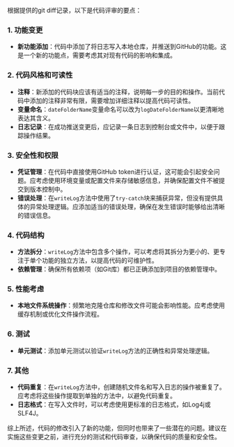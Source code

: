 根据提供的git diff记录，以下是代码评审的要点：

### 1. 功能变更
- **新功能添加**：代码中添加了将日志写入本地仓库，并推送到GitHub的功能。这是一个新的功能点，需要考虑其对现有代码的影响和集成。

### 2. 代码风格和可读性
- **注释**：新添加的代码块应该有适当的注释，说明每一步的目的和操作。当前代码中添加的注释非常有限，需要增加详细注释以提高代码可读性。
- **变量命名**：`dateFolderName`变量命名可以改为`logDateFolderName`以更清晰地表达其含义。
- **日志记录**：在成功推送变更后，应记录一条日志到控制台或文件中，以便于跟踪操作结果。

### 3. 安全性和权限
- **凭证管理**：在代码中直接使用GitHub token进行认证，这可能会引起安全问题。应考虑使用环境变量或配置文件来存储敏感信息，并确保配置文件不被提交到版本控制中。
- **错误处理**：在`writeLog`方法中使用了`try-catch`块来捕获异常，但没有提供具体的异常处理逻辑。应添加适当的错误处理，确保在发生错误时能够给出清晰的错误信息。

### 4. 代码结构
- **方法拆分**：`writeLog`方法中包含多个操作，可以考虑将其拆分为更小的、更专注于单个功能的独立方法，以提高代码的可维护性。
- **依赖管理**：确保所有依赖项（如Git库）都已正确添加到项目的依赖管理中。

### 5. 性能考虑
- **本地文件系统操作**：频繁地克隆仓库和修改文件可能会影响性能。应考虑使用缓存机制或优化文件操作流程。

### 6. 测试
- **单元测试**：添加单元测试以验证`writeLog`方法的正确性和异常处理逻辑。

### 7. 其他
- **代码重复**：在`writeLog`方法中，创建随机文件名和写入日志的操作被重复了。应考虑将这些操作提取到单独的方法中，以避免代码重复。
- **日志格式**：在写入文件时，可以考虑使用更标准的日志格式，如Log4j或SLF4J。

综上所述，代码的修改引入了新的功能，但同时也带来了一些潜在的问题。建议在实施这些变更之前，进行充分的测试和代码审查，以确保代码的质量和安全性。